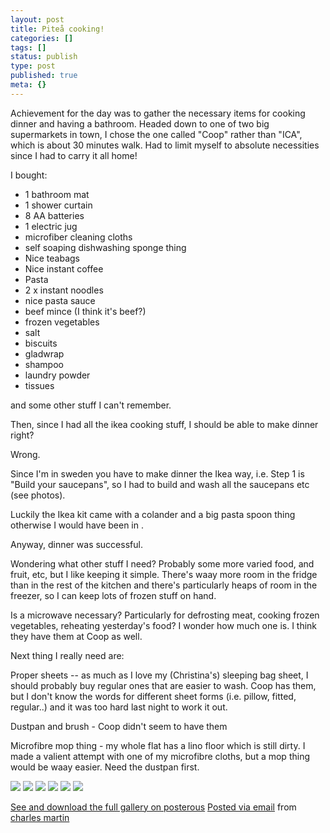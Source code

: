 ```yaml
---
layout: post
title: Piteå cooking!
categories: []
tags: []
status: publish
type: post
published: true
meta: {}
---
```




Achievement for the day was to gather the necessary items for cooking dinner and having a bathroom. Headed down to one of two big supermarkets in town, I chose the one called "Coop" rather than "ICA", which is about 30 minutes walk. Had to limit myself to absolute necessities since I had to carry it all home! 

I bought:

- 1 bathroom mat
- 1 shower curtain
- 8 AA batteries
- 1 electric jug
- microfiber cleaning cloths
- self soaping dishwashing sponge thing
- Nice teabags
- Nice instant coffee
- Pasta
- 2 x instant noodles
- nice pasta sauce
- beef mince (I think it's beef?)
- frozen vegetables
- salt
- biscuits
- gladwrap
- shampoo
- laundry powder
- tissues

and some other stuff I can't remember.

Then, since I had all the ikea cooking stuff, I should be able to make dinner right?

Wrong.

Since I'm in sweden you have to make dinner the Ikea way, i.e. Step 1 is "Build your saucepans", so I had to build and wash all the saucepans etc (see photos).



Luckily the Ikea kit came with a colander and a big pasta spoon thing otherwise I would have been in 
.



Anyway, dinner was successful.



Wondering what other stuff I need? Probably some more varied food, and fruit, etc, but I like keeping it simple. There's waay more room in the fridge than in the rest of the kitchen and there's particularly heaps of room in the freezer, so I can keep lots of frozen stuff on hand. 



Is a microwave necessary? Particularly for defrosting meat, cooking frozen vegetables, reheating yesterday's food? I wonder how much one is. I think they have them at Coop as well.



Next thing I really need are:

Proper sheets -- as much as I love my (Christina's) sleeping bag sheet, I should probably buy regular ones that are easier to wash. Coop has them, but I don't know the words for different sheet forms (i.e. pillow, fitted, regular..) and it was too hard last night to work it out.



Dustpan and brush - Coop didn't seem to have them

Microfibre mop thing - my whole flat has a lino floor which is still dirty. I made a valient attempt with one of my microfibre cloths, but a mop thing would be waay easier. Need the dustpan first.

[![](http://posterous.com/getfile/files.posterous.com/charlesmartin/DOvLLpmJZJE3XClyjIZdUbRsBGbaC34T0eDFGWOAEu0wdkCzxg1ja9cehNSY/IMG_5091.jpeg.scaled.500.jpg)](http://posterous.com/getfile/files.posterous.com/charlesmartin/W72ZBk2kPb2eMs65m8Ad0ckaCo54AhVXGPNxw0wFFpSOZzngyu9rR4Fj4rN4/IMG_5091.jpeg.scaled.1000.jpg) 
[![](http://posterous.com/getfile/files.posterous.com/charlesmartin/uSsEhkutNEPa46hoCok7TUXCjzsrOfCz1BywU1OcQPoX6vCM0KkpMayJtqFd/IMG_5093.jpeg.scaled.500.jpg)](http://posterous.com/getfile/files.posterous.com/charlesmartin/tFD31yrStqg6yIeJ12SHc2aP40XRbeJd2WkLUcPTgUEHMRz6JcrfFy6dsKJg/IMG_5093.jpeg.scaled.1000.jpg) 
[![](http://posterous.com/getfile/files.posterous.com/charlesmartin/UfFTO0UYgn5dzE0bk4UwTHrmCzTAoA4HRZrSG5z8RnBClblpkcvnN3JT4T4R/IMG_5095.jpeg.scaled.500.jpg)](http://posterous.com/getfile/files.posterous.com/charlesmartin/mu4dP11rSHXEBc5uTEAXTO9OpPjveNifnh3mWQaHqMpKbrgEfu5QaNNKb7N4/IMG_5095.jpeg.scaled.1000.jpg) 
[![](http://posterous.com/getfile/files.posterous.com/charlesmartin/5qgOtfq5UugYMPPKrETh2YREg4jzhc6f2yTB8icVbyhymOLZGXIHR3smBn57/IMG_5098.jpeg.scaled.500.jpg)](http://posterous.com/getfile/files.posterous.com/charlesmartin/q1Zm4V9HUL70gzOlfMrmbu21zFK45bjEYx7YVhrkEfq3KxYKWc7XJd9P7IPW/IMG_5098.jpeg.scaled.1000.jpg) 
[![](http://posterous.com/getfile/files.posterous.com/charlesmartin/dw9SXOumbTFbx9fusl1jtrhENeNLUVp9VUtK3H1Gl5I5rVm05Iqnfdhgese8/IMG_5100.jpeg.scaled.500.jpg)](http://posterous.com/getfile/files.posterous.com/charlesmartin/cDHUYbmbA51Cik3JUqPZ71FSdbvVZPz2lUJfoxJkhrC2xo1kR5dVXoFV8ent/IMG_5100.jpeg.scaled.1000.jpg) 
[![](http://posterous.com/getfile/files.posterous.com/charlesmartin/LVlJFedyCbkiY1T5aYIv8oXkevKpqeLqblIIXXmlGhXqShtrzSRl9C9HoxDu/IMG_5102.jpeg.scaled.500.jpg)](http://posterous.com/getfile/files.posterous.com/charlesmartin/5PdK17RCH8tYWcyfTTPGJnc3YzsUHPNewwGySxFbMdEYW1wt511rdoKTgF8I/IMG_5102.jpeg.scaled.1000.jpg)

[See and download the full gallery on posterous](http://charlesmartin.posterous.com/pitea-cooking) 
[Posted via email](http://posterous.com)  from 
[charles martin](http://charlesmartin.posterous.com/pitea-cooking)
